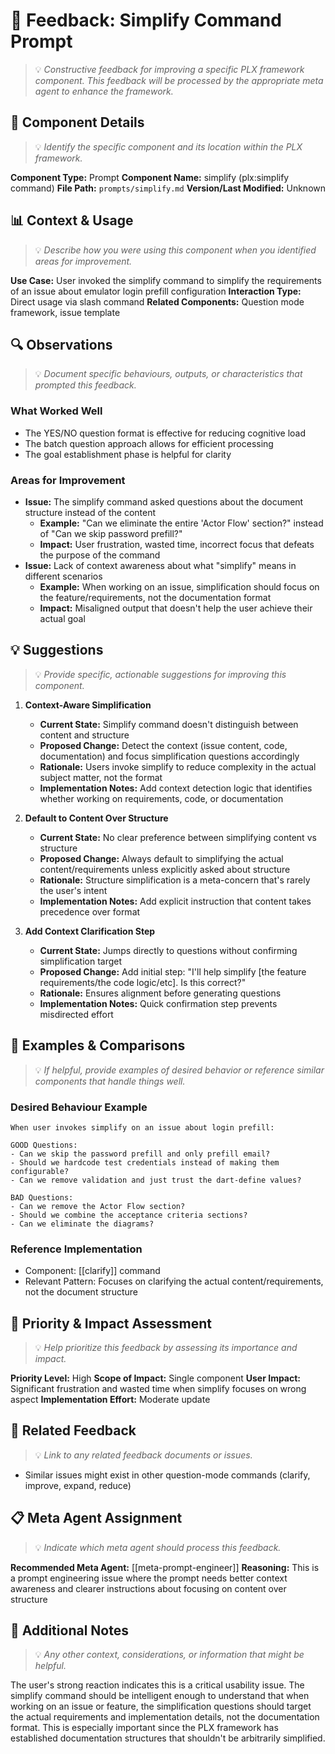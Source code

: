 # 📝 Feedback: Simplify Command Prompt

> 💡 *Constructive feedback for improving a specific PLX framework component. This feedback will be processed by the appropriate meta agent to enhance the framework.*

## 🎯 Component Details
> 💡 *Identify the specific component and its location within the PLX framework.*

**Component Type:** Prompt
**Component Name:** simplify (plx:simplify command)
**File Path:** `prompts/simplify.md`
**Version/Last Modified:** Unknown

## 📊 Context & Usage
> 💡 *Describe how you were using this component when you identified areas for improvement.*

**Use Case:** User invoked the simplify command to simplify the requirements of an issue about emulator login prefill configuration
**Interaction Type:** Direct usage via slash command
**Related Components:** Question mode framework, issue template

## 🔍 Observations
> 💡 *Document specific behaviours, outputs, or characteristics that prompted this feedback.*

### What Worked Well
- The YES/NO question format is effective for reducing cognitive load
- The batch question approach allows for efficient processing
- The goal establishment phase is helpful for clarity

### Areas for Improvement
- **Issue:** The simplify command asked questions about the document structure instead of the content
  - **Example:** "Can we eliminate the entire 'Actor Flow' section?" instead of "Can we skip password prefill?"
  - **Impact:** User frustration, wasted time, incorrect focus that defeats the purpose of the command
- **Issue:** Lack of context awareness about what "simplify" means in different scenarios
  - **Example:** When working on an issue, simplification should focus on the feature/requirements, not the documentation format
  - **Impact:** Misaligned output that doesn't help the user achieve their actual goal

## 💡 Suggestions
> 💡 *Provide specific, actionable suggestions for improving this component.*

1. **Context-Aware Simplification**
   - **Current State:** Simplify command doesn't distinguish between content and structure
   - **Proposed Change:** Detect the context (issue content, code, documentation) and focus simplification questions accordingly
   - **Rationale:** Users invoke simplify to reduce complexity in the actual subject matter, not the format
   - **Implementation Notes:** Add context detection logic that identifies whether working on requirements, code, or documentation

2. **Default to Content Over Structure**
   - **Current State:** No clear preference between simplifying content vs structure
   - **Proposed Change:** Always default to simplifying the actual content/requirements unless explicitly asked about structure
   - **Rationale:** Structure simplification is a meta-concern that's rarely the user's intent
   - **Implementation Notes:** Add explicit instruction that content takes precedence over format

3. **Add Context Clarification Step**
   - **Current State:** Jumps directly to questions without confirming simplification target
   - **Proposed Change:** Add initial step: "I'll help simplify [the feature requirements/the code logic/etc]. Is this correct?"
   - **Rationale:** Ensures alignment before generating questions
   - **Implementation Notes:** Quick confirmation step prevents misdirected effort

## 🎨 Examples & Comparisons
> 💡 *If helpful, provide examples of desired behavior or reference similar components that handle things well.*

### Desired Behaviour Example
```
When user invokes simplify on an issue about login prefill:

GOOD Questions:
- Can we skip the password prefill and only prefill email?
- Should we hardcode test credentials instead of making them configurable?
- Can we remove validation and just trust the dart-define values?

BAD Questions:
- Can we remove the Actor Flow section?
- Should we combine the acceptance criteria sections?
- Can we eliminate the diagrams?
```

### Reference Implementation
- Component: [[clarify]] command
- Relevant Pattern: Focuses on clarifying the actual content/requirements, not the document structure

## 🚀 Priority & Impact Assessment
> 💡 *Help prioritize this feedback by assessing its importance and impact.*

**Priority Level:** High
**Scope of Impact:** Single component
**User Impact:** Significant frustration and wasted time when simplify focuses on wrong aspect
**Implementation Effort:** Moderate update

## 🔗 Related Feedback
> 💡 *Link to any related feedback documents or issues.*

- Similar issues might exist in other question-mode commands (clarify, improve, expand, reduce)

## 📋 Meta Agent Assignment
> 💡 *Indicate which meta agent should process this feedback.*

**Recommended Meta Agent:** [[meta-prompt-engineer]]
**Reasoning:** This is a prompt engineering issue where the prompt needs better context awareness and clearer instructions about focusing on content over structure

## 📝 Additional Notes
> 💡 *Any other context, considerations, or information that might be helpful.*

The user's strong reaction indicates this is a critical usability issue. The simplify command should be intelligent enough to understand that when working on an issue or feature, the simplification questions should target the actual requirements and implementation details, not the documentation format. This is especially important since the PLX framework has established documentation structures that shouldn't be arbitrarily simplified.